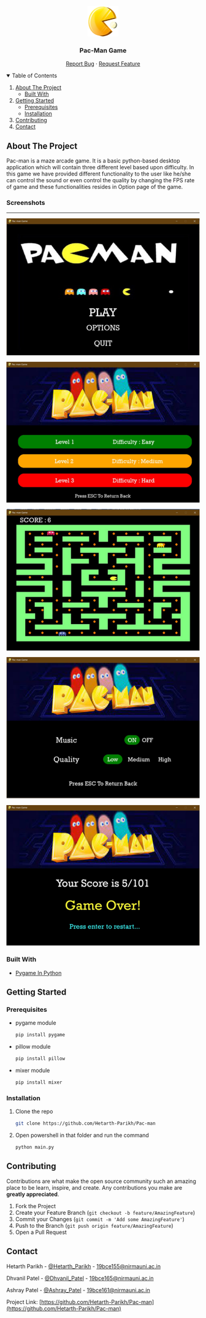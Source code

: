 <!-- PROJECT LOGO -->
<br />
<p align="center">
  <a href="https://github.com/Hetarth-Parikh/Pac-man">
    <img src="images/logo.png" alt="Logo" width="80" height="80">
  </a>

  <h3 align="center">Pac-Man Game</h3>

  <p align="center">
    <a href="https://github.com/Hetarth-Parikh/Pac-man/issues">Report Bug</a>
    ·
    <a href="https://github.com/Hetarth-Parikh/Pac-man/issues">Request Feature</a>
  </p>
</p>



<!-- TABLE OF CONTENTS -->
<details open="open">
  <summary>Table of Contents</summary>
  <ol>
    <li>
      <a href="#about-the-project">About The Project</a>
      <ul>
        <li><a href="#built-with">Built With</a></li>
      </ul>
    </li>
    <li>
      <a href="#getting-started">Getting Started</a>
      <ul>
        <li><a href="#prerequisites">Prerequisites</a></li>
        <li><a href="#installation">Installation</a></li>
      </ul>
    </li>
    <li><a href="#contributing">Contributing</a></li>
    <li><a href="#contact">Contact</a></li>
  </ol>
</details>



<!-- ABOUT THE PROJECT -->
## About The Project

Pac-man is a maze arcade game. It is a basic python-based desktop application which will contain three different level based upon difficulty.
In this game we have provided different functionality to the user like he/she can control the sound or even control the quality by changing the FPS rate of game and these functionalities resides in Option page of the game.


### Screenshots
-----------------

![Main Screen](images/Screenshots/Main_Screen.jpg)

![Level Screen](images/Screenshots/Level_Screen.jpg)

![Game Screen](images/Screenshots/Game_Screen.jpg)

![Setting Screen](images/Screenshots/Option_Screen.jpg)

![Game Over Screen](images/Screenshots/Game_Over_Screen.jpg)


### Built With

* [Pygame In Python](https://pypi.org/project/pygame/)


<!-- GETTING STARTED -->
## Getting Started

### Prerequisites

* pygame module
  ```sh
  pip install pygame
  ```
* pillow module
  ```sh
  pip install pillow
  ```
* mixer module
  ```sh
  pip install mixer
  ```

### Installation

1. Clone the repo
   ```sh
   git clone https://github.com/Hetarth-Parikh/Pac-man
   ```
2. Open powershell in that folder and run the command 
   ```sh
   python main.py
   ```

<!-- CONTRIBUTING -->
## Contributing

Contributions are what make the open source community such an amazing place to be learn, inspire, and create. Any contributions you make are **greatly appreciated**.

1. Fork the Project
2. Create your Feature Branch (`git checkout -b feature/AmazingFeature`)
3. Commit your Changes (`git commit -m 'Add some AmazingFeature'`)
4. Push to the Branch (`git push origin feature/AmazingFeature`)
5. Open a Pull Request


<!-- CONTACT -->
## Contact

Hetarth Parikh - [@Hetarth_Parikh](https://www.linkedin.com/in/hetarth-parikh-822a521b2/) - 19bce155@nirmauni.ac.in

Dhvanil Patel - [@Dhvanil_Patel](https://www.linkedin.com/in/dhvanil-patel-17ab2a1b7/) - 19bce165@nirmauni.ac.in

Ashray Patel - [@Ashray_Patel](https://www.linkedin.com/in/ashray-patel-31a616190/) - 19bce161@nirmauni.ac.in

Project Link: [https://github.com/Hetarth-Parikh/Pac-man](https://github.com/Hetarth-Parikh/Pac-man)

